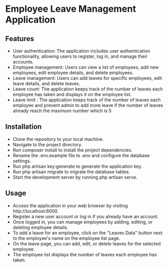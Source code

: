 # Employee Leave Management Application

## Features

-   User authentication: The application includes user authentication functionality, allowing users to register, log in, and manage their accounts.
-   Employee management: Users can view a list of employees, add new employees, edit employee details, and delete employees.
-   Leave management: Users can add leaves for specific employees, edit leave details, and delete leaves.
-   Leave count: The application keeps track of the number of leaves each employee has taken and displays it on the employee list.
-   Leave limit : The application keeps track of the number of leaves each employee and prevent admin to add more leave if the number of leaves already reach the maximum number which is 5

## Installation

-   Clone the repository to your local machine.
-   Navigate to the project directory.
-   Run composer install to install the project dependencies.
-   Rename the .env.example file to .env and configure the database settings.
-   Run php artisan key:generate to generate the application key.
-   Run php artisan migrate to migrate the database tables.
-   Start the development server by running php artisan serve.

## Usage

-   Access the application in your web browser by visiting http://localhost:8000.
-   Register a new user account or log in if you already have an account.
-   Once logged in, you can manage employees by adding, editing, or deleting employee details.
-   To add a leave for an employee, click on the "Leaves Data" button next to the employee's name on the employee list page.
-   On the leave page, you can add, edit, or delete leaves for the selected employee.
-   The employee list displays the number of leaves each employee has taken.
